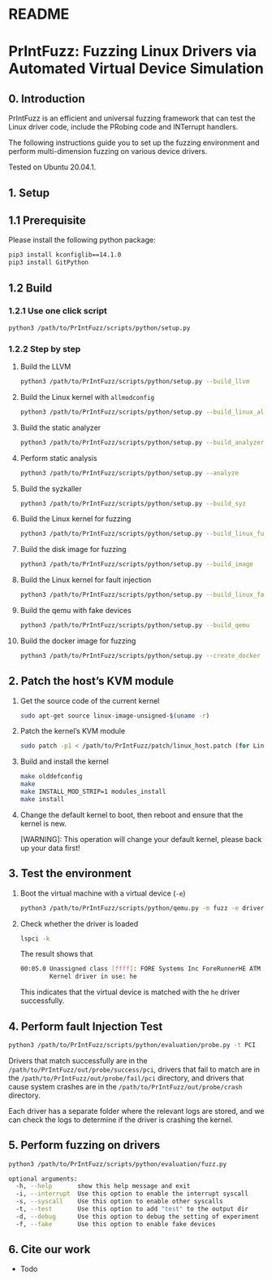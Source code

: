 # README

# PrIntFuzz: Fuzzing Linux Drivers via Automated Virtual Device Simulation

## 0. Introduction

PrIntFuzz is an efficient and universal fuzzing framework that can test the Linux driver code, include the PRobing code and INTerrupt handlers.

The following instructions guide you to set up the fuzzing environment and perform multi-dimension fuzzing on various device drivers. 

Tested on Ubuntu 20.04.1.

## 1. Setup

## 1.1 Prerequisite

Please install the following python package:

```bash
pip3 install kconfiglib==14.1.0
pip3 install GitPython
```

## 1.2 Build

### 1.2.1 Use one click script

```bash
python3 /path/to/PrIntFuzz/scripts/python/setup.py
```

### 1.2.2 Step by step

1. Build the LLVM
    
    ```bash
    python3 /path/to/PrIntFuzz/scripts/python/setup.py --build_llvm
    ```
    
2. Build the Linux kernel with `allmodconfig`
    
    ```bash
    python3 /path/to/PrIntFuzz/scripts/python/setup.py --build_linux_all
    ```
    
3. Build the static analyzer
    
    ```bash
    python3 /path/to/PrIntFuzz/scripts/python/setup.py --build_analyzer
    ```
    
4. Perform static analysis
    
    ```bash
    python3 /path/to/PrIntFuzz/scripts/python/setup.py --analyze
    ```
    
5. Build the syzkaller
    
    ```bash
    python3 /path/to/PrIntFuzz/scripts/python/setup.py --build_syz
    ```
    
6. Build the Linux kernel for fuzzing
    
    ```bash
    python3 /path/to/PrIntFuzz/scripts/python/setup.py --build_linux_fuzz
    ```
    
7. Build the disk image for fuzzing
    
    ```bash
    python3 /path/to/PrIntFuzz/scripts/python/setup.py --build_image
    ```
    
8. Build the Linux kernel for fault injection
    
    ```bash
    python3 /path/to/PrIntFuzz/scripts/python/setup.py --build_linux_fault
    ```
    
9. Build the qemu with fake devices
    
    ```bash
    python3 /path/to/PrIntFuzz/scripts/python/setup.py --build_qemu
    ```
    
10. Build the docker image for fuzzing
    
    ```bash
    python3 /path/to/PrIntFuzz/scripts/python/setup.py --create_docker
    ```
    

## 2. Patch the host’s KVM module

1. Get the source code of the current kernel
    
    ```bash
    sudo apt-get source linux-image-unsigned-$(uname -r)
    ```
    
2. Patch the kernel’s KVM module
    
    ```bash
    sudo patch -p1 < /path/to/PrIntFuzz/patch/linux_host.patch (for Linux 5.13)
    ```
    
3. Build and install the kernel
    
    ```bash
    make olddefconfig
    make
    make INSTALL_MOD_STRIP=1 modules_install
    make install
    ```
    
4. Change the default kernel to boot, then reboot and ensure that the kernel is new.
    
    [WARNING]: This operation will change your default kernel, please back up your data first!
    

## 3. Test the environment

1. Boot the virtual machine with a virtual device (`-e`)
    
    ```bash
    python3 /path/to/PrIntFuzz/scripts/python/qemu.py -m fuzz -e drivers_atm_he
    ```
    
2. Check whether the driver is loaded
    
    ```bash
    lspci -k
    ```
    
    The result shows that
    
    ```bash
    00:05.0 Unassigned class [ffff]: FORE Systems Inc ForeRunnerHE ATM Adapter
            Kernel driver in use: he
    ```
    
    This indicates that the virtual device is matched with the `he` driver successfully.
    

## 4. Perform fault Injection Test

```bash
python3 /path/to/PrIntFuzz/scripts/python/evaluation/probe.py -t PCI
```

Drivers that match successfully are in the `/path/to/PrIntFuzz/out/probe/success/pci`, drivers that fail to match are in the `/path/to/PrIntFuzz/out/probe/fail/pci` directory, and drivers that cause system crashes are in the `/path/to/PrIntFuzz/out/probe/crash` directory.

Each driver has a separate folder where the relevant logs are stored, and we can check the logs to determine if the driver is crashing the kernel.

## 5. Perform fuzzing on drivers

```bash
python3 /path/to/PrIntFuzz/scripts/python/evaluation/fuzz.py
```

```bash
optional arguments:
  -h, --help       show this help message and exit
  -i, --interrupt  Use this option to enable the interrupt syscall
  -s, --syscall    Use this option to enable other syscalls
  -t, --test       Use this option to add "test" to the output dir
  -d, --debug      Use this option to debug the setting of experiment
  -f, --fake       Use this option to enable fake devices
```

## 6. Cite our work

- Todo